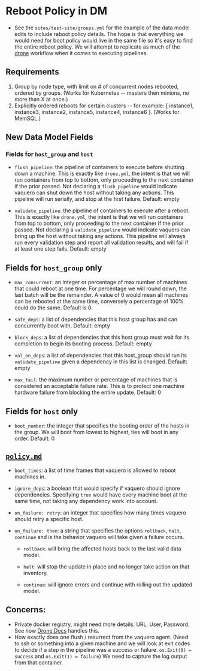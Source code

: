 # Reboot Policy in DM

- See the `sites/test-site/groups.yml` for the example of the data model edits to include reboot policy details. The hope is that everything we would need for boot policy would live in the same file so it's easy to find the entire reboot policy. We will attempt to replicate as much of the [drone](https://github.com/drone/drone) workflow when it comes to executing pipelines.

## Requirements

1. Group by node type, with limit on # of concurrent nodes rebooted, ordered by groups. (Works for Kubernetes -- masters then minions, no more than X at once.)
2. Explicitly ordered reboots for certain clusters -- for example: [ instance1, instance3, instance2, instance5, instance4, instance6 ]. (Works for MemSQL.)


## New Data Model Fields

### Fields for `host_group` and `host`

- `flush_pipeline`: the pipeline of containers to execute before shutting down a machine. This is exactly like `drone.yml`, the intent is that we will run containers from top to bottom, only proceeding to the next container if the prior passed. Not declaring a `flush_pipeline` would indicate vaquero can shut down the host without taking any actions. This pipeline will run serially, and stop at the first failure. Default: empty

- `validate_pipeline`: the pipeline of containers to execute after a reboot. This is exactly like `drone.yml`, the intent is that we will run containers from top to bottom, only proceeding to the next container if the prior passed. Not declaring a `validate_pipeline` would indicate vaquero can bring up the host without taking any actions. This pipeline will always run every validation step and report all validation results, and will fail if at least one step fails. Default: empty

## Fields for `host_group` only

- `max_concurrent`: an integer or percentage of max number of machines that could reboot at one time. For percentage we will round down, the last batch will be the remainder. A value of 0 would mean all machines can be rebooted at the same time, conversely a percentage of 100% could do the same. Default is 0.

- `safe_deps`: a list of dependencies that this host group has and can concurrently boot with. Default: empty

- `block_deps`: a list of dependencies that this host group must wait for its completion to begin its booting process. Default: empty

- `val_on_deps`: a list of dependencies that this host_group should run its `validate_pipeline` given a dependency in this list is changed. Default: empty

- `max_fail`: the maximum number or percentage of machines that is considered an acceptable failure rate. This is to protect one machine hardware failure from blocking the entire update. Default: 0

## Fields for `host` only

- `boot_number`: the integer that specifies the booting order of the hosts in the group. We will boot from lowest to highest, ties will boot in any order. Default: 0

## [`policy.md`](https://github.com/CiscoCloud/vaquero-examples/blob/boot-prio/sites/test-site/policy.yml)

- `boot_times`: a list of time frames that vaquero is allowed to reboot machines in.

- `ignore_deps`: a boolean that would specify if vaquero should ignore dependencies. Specifying `true` would have every machine boot at the same time, not taking any dependency work into account.

- `on_failure: retry`: an integer that specifies how many times vaquero should retry a specific host.

- `on_failure: then`: a string that specifies the options `rollback`, `halt`, `continue` and is the behavior vaquero will take given a failure occurs.

  - `rollback`: will bring the affected hosts back to the last valid data model.

  - `halt`: will stop the update in place and no longer take action on that inventory.

  - `continue`: will ignore errors and continue with rolling out the updated model.

## Concerns:

- Private docker registry, might need more details. URL, User, Password. See how [Drone Docs](http://readme.drone.io/usage/build_test/) handles this.
- How exactly does one flush / resurrect from the vaquero agent. (Need to ssh or something into a given machine and we will look at exit codes to decide if a step in the pipeline was a success or failure. `os.Exit(0) = success` and `os.Exit(1) = failure`) We need to capture the log output from that container.

